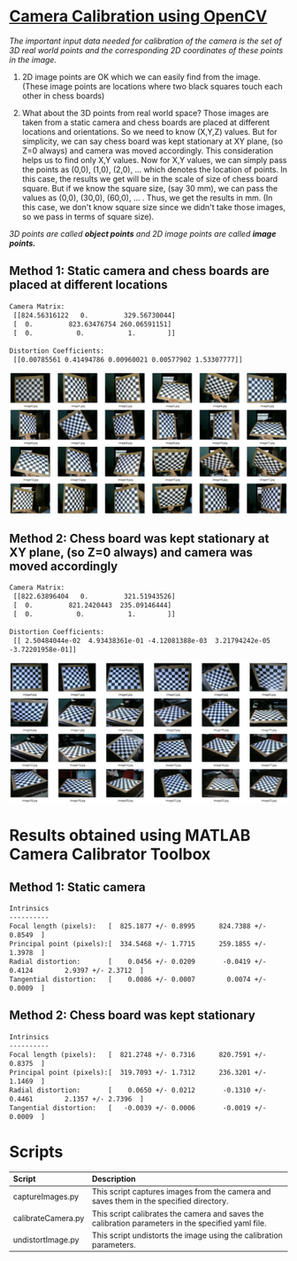 # [Camera Calibration using OpenCV](https://docs.opencv.org/3.4/dc/dbb/tutorial_py_calibration.html)

*The important input data needed for calibration of the camera is the set of 3D real world points and the corresponding 2D coordinates of these points in the image.* 

1. 2D image points are OK which we can easily find from the image. (These image points are locations where two black squares touch each other in chess boards)

2. What about the 3D points from real world space? Those images are taken from a static camera and chess boards are placed at different locations and orientations. So we need to know (X,Y,Z) values. But for simplicity, we can say chess board was kept stationary at XY plane, (so Z=0 always) and camera was moved accordingly. This consideration helps us to find only X,Y values. Now for X,Y values, we can simply pass the points as (0,0), (1,0), (2,0), ... which denotes the location of points. In this case, the results we get will be in the scale of size of chess board square. But if we know the square size, (say 30 mm), we can pass the values as (0,0), (30,0), (60,0), ... . Thus, we get the results in mm. (In this case, we don't know square size since we didn't take those images, so we pass in terms of square size).

*3D points are called **object points** and 2D image points are called **image points.***

## Method 1: Static camera and chess boards are placed at different locations

```
Camera Matrix:
 [[824.56316122   0.         329.56730044]
 [  0.         823.63476754 260.06591151]
 [  0.           0.           1.        ]]

Distortion Coefficients:
 [[0.00785561 0.41494786 0.00960021 0.00577902 1.53307777]]

```
![](figures/srcimgs.png)

## Method 2: Chess board was kept stationary at XY plane, (so Z=0 always) and camera was moved accordingly

```
Camera Matrix:
 [[822.63896404   0.         321.51943526]
 [  0.         821.2420443  235.09146444]
 [  0.           0.           1.        ]]

Distortion Coefficients:
 [[ 2.50484044e-02  4.93438361e-01 -4.12081388e-03  3.21794242e-05 -3.72201958e-01]]

```

![](figures/srcimgs2.png)

# Results obtained using MATLAB Camera Calibrator Toolbox

## Method 1: Static camera

```
Intrinsics
----------
Focal length (pixels):   [  825.1877 +/- 0.8995      824.7388 +/- 0.8549  ]
Principal point (pixels):[  334.5468 +/- 1.7715      259.1855 +/- 1.3978  ]
Radial distortion:       [    0.0456 +/- 0.0209       -0.0419 +/- 0.4124        2.9397 +/- 2.3712  ]
Tangential distortion:   [    0.0086 +/- 0.0007        0.0074 +/- 0.0009  ]

```

## Method 2: Chess board was kept stationary

```
Intrinsics
----------
Focal length (pixels):   [  821.2748 +/- 0.7316      820.7591 +/- 0.8375  ]
Principal point (pixels):[  319.7093 +/- 1.7312      236.3201 +/- 1.1469  ]
Radial distortion:       [    0.0650 +/- 0.0212       -0.1310 +/- 0.4461        2.1357 +/- 2.7396  ]
Tangential distortion:   [   -0.0039 +/- 0.0006       -0.0019 +/- 0.0009  ]

```

# Scripts

|Script|Description|
|:---|:---|
|captureImages.py|This script captures images from the camera and saves them in the specified directory.|
|calibrateCamera.py|This script calibrates the camera and saves the calibration parameters in the specified yaml file.|
|undistortImage.py|This script undistorts the image using the calibration parameters.|